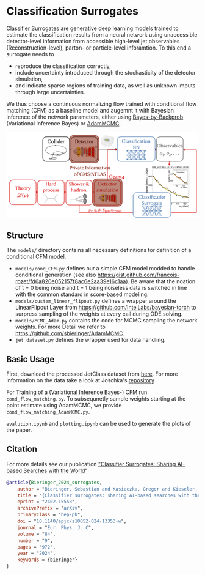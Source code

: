 # Classification Surrogates

[Classifier Surrogates](https://arxiv.org/abs/2402.15558) are generative deep learning models trained to estimate the classification results from a neural network using unaccessible detector-level information from accessible high-level jet observables (Reconstruction-level), parton- or particle-level inforamtion. To this end a surrogate needs to
  * reproduce the classification correctly,
  * include uncertainty introduced through the stochasticity of the detector simulation,
  * and indicate sparse regions of training data, as well as unknown imputs through large uncertainties.

We thus choose a continuous normalizing flow trained with conditional flow matching (CFM) as a baseline model and augemnt it with Bayesian inference of the network parameters, either using [Bayes-by-Backprob](https://arxiv.org/abs/1505.05424) (Variational Inference Bayes) or [AdamMCMC](https://arxiv.org/abs/2312.14027).

![](intro_figure.png)

## Structure

The <code>models/</code> directory contains all necessary definitions for definition of a conditional CFM model. 
  * <code>models/cond_CFM.py</code> defines our a simple CFM model modded to handle conditional generation (see also https://gist.github.com/francois-rozet/fd6a820e052157f8ac6e2aa39e16c1aa). Be aware that the noation of t = 0 being noise and t = 1 being noiseless data is switched in line with the common standard in score-based modeling.
  * <code>models/custem_linear_flipout.py</code> defines a wrapper around the LinearFlipout Layer from https://github.com/IntelLabs/bayesian-torch to surpress sampling of the weights at every call during ODE solving.
  * <code>models/MCMC_Adam.py</code> contains the code for MCMC sampling the network weights. For more Detail we refer to https://github.com/sbieringer/AdamMCMC.
  * <code>jet_dataset.py</code> defines the wrapper used for data handling.

## Basic Usage

First, download the processed JetClass dataset from [here](https://syncandshare.desy.de/index.php/s/5M56tM5KYAjq95o). For more information on the data take a look at Joschka's [repository](https://github.com/joschkabirk/jetclass-top-qcd)

For Training of a (Variational Inference Bayes-) CFM run <code>cond_flow_matching.py</code>. To subsequnetly sample weights starting at the point estimate using AdamMCMC, we provide <code>cond_flow_matching_AdamMCMC.py</code>. 

<code>evalution.ipynb</code> and <code>plotting.ipynb</code> can be used to generate the plots of the paper.

## Citation

For more details see our publication ["Classifier Surrogates: Sharing AI-based Searches with the World"](https://arxiv.org/abs/2402.15558)

```bibtex
@article{Bieringer_2024_surrogates,
    author = "Bieringer, Sebastian and Kasieczka, Gregor and Kieseler, Jan and Trabs, Mathias",
    title = "{Classifier surrogates: sharing AI-based searches with the world}",
    eprint = "2402.15558",
    archivePrefix = "arXiv",
    primaryClass = "hep-ph",
    doi = "10.1140/epjc/s10052-024-13353-w",
    journal = "Eur. Phys. J. C",
    volume = "84",
    number = "9",
    pages = "972",
    year = "2024",
    keywords = {bieringer}
}
```